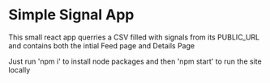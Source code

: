 # Simple Signal App

This small react app querries a CSV filled with signals from its PUBLIC_URL and contains both the intial Feed page and Details Page

Just run 'npm i' to install node packages and then 'npm start' to run the site locally
